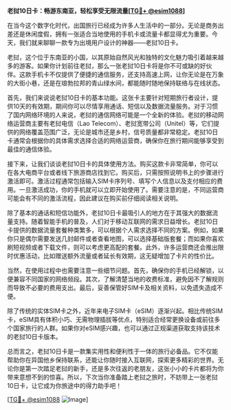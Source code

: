 **老挝10日卡：畅游东南亚，轻松享受无限流量[[TG💪+ @esim1088](https://t.me/s/esim1088)]**

在当今这个数字化时代，出国旅行已经成为许多人生活中的一部分。无论是商务出差还是休闲度假，拥有一张适合当地使用的手机卡或流量卡都显得尤为重要。今天，我们就来聊聊一款专为出境用户设计的神器——老挝10日卡。

老挝，这个位于东南亚的小国，以其原始自然风光和独特的文化魅力吸引着越来越多的游客。如果你计划前往老挝，那么一张老挝10日卡将是你不可或缺的好伙伴。这款手机卡不仅提供了便捷的通信服务，还支持高速上网，让你无论是在万象的大街小巷，还是在琅勃拉邦的青山绿水间，都能随时随地保持联络与在线状态。

首先，我们来说说老挝10日卡的基本功能。这张卡主要针对短期旅行者设计，提供10天的有效期，期间你可以尽情享用通话、短信以及数据流量服务。对于习惯了国内网络环境的人来说，老挝的通信网络可能是一个全新的体验。老挝的移动网络运营商主要有老挝电信（Lao Telecom）、老挝宽带公司（Unitel）等，它们提供的网络覆盖范围广泛，无论是城市还是乡村，信号质量都非常稳定。老挝10日卡通常会根据你的具体需求选择合适的网络运营商，确保你在旅行期间能够享受到最佳的通信体验。

接下来，让我们谈谈老挝10日卡的具体使用方法。购买这款卡非常简单，你可以在各大电商平台或者线下旅游商店找到它。购买后，只需按照说明书上的步骤进行激活即可。激活过程通常包括输入SIM卡序列号、填写个人信息以及支付相应的费用。一旦激活成功，你的手机就可以立即开始使用了。需要注意的是，不同运营商可能会有不同的激活流程，因此建议在购买前仔细阅读相关说明。

除了基本的通话和短信功能外，老挝10日卡最吸引人的地方在于其强大的数据流量支持。随着智能手机的普及，人们对于移动互联网的需求日益增长。老挝10日卡提供的数据流量套餐种类繁多，可以根据个人需求选择不同的方案。例如，如果你只是偶尔需要发送几封邮件或者查看地图，可以选择基础版套餐；而如果你喜欢刷短视频或者下载文件，则可以考虑更高配的套餐。此外，许多运营商还会推出限时优惠活动，比如赠送额外流量或者延长有效期，这无疑增加了卡片的性价比。

当然，在使用过程中也需要注意一些细节问题。首先，确保你的手机已经解锁，以便兼容不同国家的网络频段。其次，了解清楚当地的收费标准，避免因不了解规则而导致不必要的费用支出。最后，妥善保管好SIM卡及相关资料，以免遗失造成不便。

除了传统的实体SIM卡之外，近年来电子SIM卡（eSIM）逐渐兴起。相比传统SIM卡，eSIM具有体积小巧、无需物理插拔等优点，特别适合经常更换设备或前往多个国家旅行的人群。如果你对eSIM感兴趣，也可以通过正规渠道获取支持该技术的老挝10日卡版本。

总而言之，老挝10日卡是一款集实用性和便利性于一体的旅行必备品。它不仅能帮助你在异国他乡保持联系，还能让你随时接入互联网，探索更多精彩的世界。无论你是第一次踏足老挝的新手，还是多次往返的老朋友，这张小小的卡片都将为你带来意想不到的惊喜。所以，下次当你准备踏上老挝之旅时，不妨带上一张老挝10日卡，让它成为你旅途中的得力助手吧！

[[TG💪+ @esim1088](https://t.me/s/esim1088) ![Image](https://i.postimg.cc/4NQfJmqS/Snipaste-2025-05-13-00-14-12.png)]